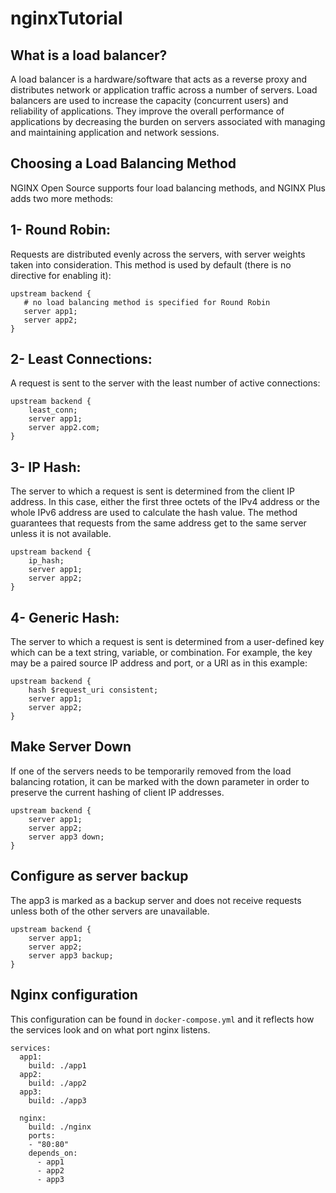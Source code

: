 # nginxTutorial

## What is a load balancer?
A load balancer is a hardware/software that acts as a reverse proxy and distributes network or application traffic across a number of servers. Load balancers are used to increase the capacity (concurrent users) and reliability of applications. They improve the overall performance of applications by decreasing the burden on servers associated with managing and maintaining application and network sessions.

## Choosing a Load Balancing Method
NGINX Open Source supports four load balancing methods, and NGINX Plus adds two more methods:

## 1- Round Robin:
Requests are distributed evenly across the servers, with server weights taken into consideration. This method is used by default (there is no directive for enabling it):

```
upstream backend {
   # no load balancing method is specified for Round Robin
   server app1;
   server app2;
}
```

## 2- Least Connections:
A request is sent to the server with the least number of active connections:

```
upstream backend {
    least_conn;
    server app1;
    server app2.com;
}
```

## 3- IP Hash: 
The server to which a request is sent is determined from the client IP address. In this case, either the first three octets of the IPv4 address or the whole IPv6 address are used to calculate the hash value. The method guarantees that requests from the same address get to the same server unless it is not available.

```
upstream backend {
    ip_hash;
    server app1;
    server app2;
}
```

## 4- Generic Hash:
The server to which a request is sent is determined from a user-defined key which can be a text string, variable, or combination. For example, the key may be a paired source IP address and port, or a URI as in this example:

```
upstream backend {
    hash $request_uri consistent;
    server app1;
    server app2;
}
```

## Make Server Down

If one of the servers needs to be temporarily removed from the load balancing rotation, it can be marked with the down parameter in order to preserve the current hashing of client IP addresses.

```
upstream backend {
    server app1;
    server app2;
    server app3 down;
}
```

## Configure as server backup

The app3 is marked as a backup server and does not receive requests unless both of the other servers are unavailable.

```
upstream backend {
    server app1;
    server app2;
    server app3 backup;
}
```

## Nginx configuration

This configuration can be found in `docker-compose.yml` and it reflects how the services look and on what port nginx listens.

```
services:
  app1:
    build: ./app1
  app2:
    build: ./app2
  app3:
    build: ./app3
  
  nginx:
    build: ./nginx 
    ports:
    - "80:80"
    depends_on:
      - app1
      - app2
      - app3
```